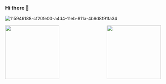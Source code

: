 ### Hi there 👋


![115946188-cf20fe00-a4d4-11eb-811a-4b9d8f91fa34](https://github.com/yadi09/coding-challenge_one/assets/140100340/ce00f70c-556e-4697-a014-d57ea982e898)

<a href="https://github.com/yadi09/github-readme-stats">
  <img height=175 align="right" src="https://github-readme-stats.vercel.app/api?username=yadi09" />
</a>
<a href="https://github.com/yadi09/convoychat">
  <img height=175 align="left" src="https://github-readme-stats.vercel.app/api/top-langs?username=yadi09&layout=compact&langs_count=8&card_width=320" />
</a>
